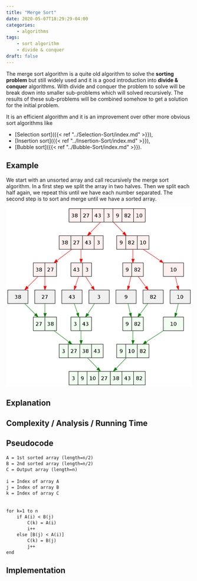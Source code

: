 ```yaml
---
title: "Merge Sort"
date: 2020-05-07T18:29:29-04:00
categories:
    - algorithms
tags:
    - sort algorithm
    - divide & conquer
draft: false
---
```


The merge sort algorithm is a quite old algorithm to solve the __sorting problem__ but still widely used and it is a good introduction into __divide & conquer__ algorithms. With divide and conquer the problem to solve will be break down into smaller sub-problems which will solved recursively. The results of these sub-problems will be combined somehow to get a solution for the initial problem.

It is an efficient algorithm and it is an improvement over other more obvious sort algorithms like 

- [Selection sort]({{< ref "../Selection-Sort/index.md" >}}),
- [Insertion sort]({{< ref "../Insertion-Sort/index.md" >}}),
- [Bubble sort]({{< ref "../Bubble-Sort/index.md" >}}).

## Example

We start with an unsorted array and call recursively the merge sort algorithm. In a first step we split the array in two halves. Then we split each half again, we repeat this until we have each number separated. The second step is to sort and merge until we have a sorted array.

![Merge sort algorithm diagram](1000px-Merge_sort_algorithm_diagram.svg.png)

## Explanation

## Complexity / Analysis / Running Time

## Pseudocode

```plaintext
A = 1st sorted array (length=n/2)
B = 2nd sorted array (length=n/2)
C = Output array (length=n)

i = Index of array A
j = Index of array B
k = Index of array C


for k=1 to n
    if A(i) < B(j)
        C(k) = A(i)
        i++
    else [B(j) < A(i)]
        C(k) = B(j)
        j++
end
```

## Implementation

